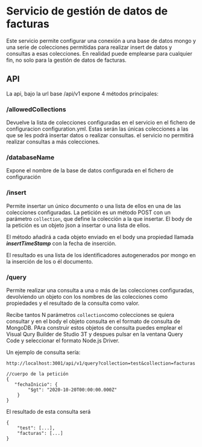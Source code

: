 # Servicio de gestión de datos de facturas

Este servicio permite configurar una conexión a una base de datos mongo y una serie de colecciones permitidas para realizar insert de datos y consultas a esas colecciones. 
En realidad puede emplearse para cualquier fin, no solo para la gestión de datos de facturas.

## API

La api, bajo la url base /api/v1 expone 4 métodos principales:

### /allowedCollections

Devuelve la lista de colecciones configuradas en el servicio en el fichero de configuracion configuration.yml. Estas serán las únicas colecciones a las que se les podrá insertar datos o realizar consultas. el servicio no permitirá realizar consultas a más colecciones.

### /databaseName

Expone el nombre de la base de datos configurada en el fichero de configuración

### /insert

Permite insertar un único documento o una lista de ellos en una de las colecciones configuradas. La petición es un método POST con un parámetro ```collection```, que define la colección a la que insertar. El body de la petición es un objeto json a insertar o una lista de ellos.

El método añadirá a cada objeto enviado en el body una propiedad llamada ***insertTimeStamp*** con la fecha de inserción.

El resultado es una lista de los identificadores autogenerados por mongo en la inserción de los o él documento.

### /query

Permite realizar una consulta a una o más de las colecciones configuradas, devolviendo un objeto con los nombres de las colecciones como propiedades y el resultado de la consulta como valor.

Recibe tantos N parámetros ```collection```como colecciones se quiera consultar y en el body el objeto consulta en el formato de consulta de MongoDB. PAra construir estos objetos de consulta puedes emplear el Visual Qury Builder de Studio 3T y despues pulsar en la ventana Query Code y seleccionar el formato Node.js Driver.

Un ejemplo de consulta sería:
```
http://localhost:3001/api/v1/query?collection=test&collection=facturas

//cuerpo de la petición
{
   "fechaInicio": {
        "$gt": "2020-10-20T00:00:00.000Z"
    }
}

```

El resultado de esta consulta será

```
{
    "test": [...],
    "facturas": [...]
}

```